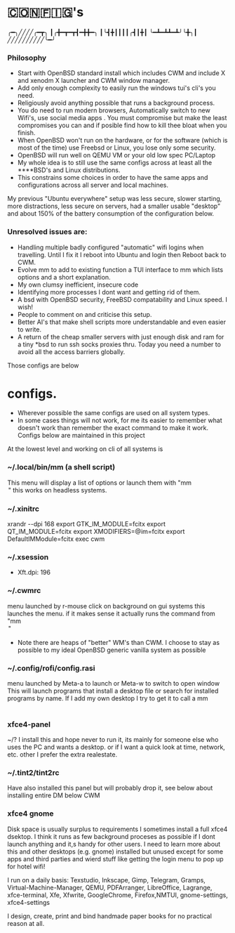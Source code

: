
# 🇨​​​​​🇴​🇳​​🇫​​​​​🇮​🇬​​​​'s

╭━╮╱╱╱╱╭━┳╮
┃╭╋━┳━┳┫━╋╋━╮
┃╰┫╋┃┃┃┃╭┫┃╋┃
╰━┻━┻┻━┻╯╰╋╮┃
╱╱╱╱╱╱╱╱╱╱╰━╯
### Philosophy 
- Start with OpenBSD standard install which includes CWM and include X and xenodm X launcher 
and CWM window manager. 
- Add only enough complexity to easily run the windows tui's cli's 
you need.
- Religiously avoid anything possible that runs a background process.
- You do need to run modern browsers, Automatically switch to new 
Wifi's, use social media apps . 
You must compromise but make the least compromises you can and if 
posible find how to kill thee bloat when you finish.
- When OpenBSD won't run on the hardware, or for the software (which 
is most of the time) use Freebsd or Linux, you lose only some security.
- OpenBSD will run well on QEMU VM or your old low spec PC/Laptop
- My whole idea is to still use the same configs across at least 
all the ****BSD's and Linux distributions.
- This constrains some choices in order to have the same apps and 
configurations across all server and local machines.

My previous "Ubuntu everywhere" setup was less secure, slower starting, 
more distractions, less secure on servers, had a smaller usable "desktop" and about 150% of 
the battery consumption of the configuration below.

### Unresolved issues are:
- Handling multiple badly configured "automatic" wifi logins when travelling.
  Until I fix it I reboot into Ubuntu and login then Reboot back to CWM.
- Evolve mm to add to existing function a TUI interface to mm which lists 
  options and a short explanation.
- My own clumsy inefficient, insecure code 
- Identifying more processes I dont want and getting rid of them.
- A bsd with OpenBSD security, FreeBSD compatability and Linux speed. I wish!
- People to comment on and criticise this setup.
- Better AI's that make shell scripts more understandable and even 
  easier to write.
- A return of the cheap smaller servers with just enough 
  disk and ram for a tiny *bsd to run ssh socks proxies thru. 
  Today you need a number to avoid all the access barriers globally. 

Those configs are below

# configs.
 - Wherever possible the same configs are used on all system types. 
 - In some cases things will not work, for me its easier to 
remember what doesn't work than remember the exact command to make it work.
Configs below are maintained in this project

At the lowest level and working on cli of all systems is 

### ~/.local/bin/mm (a shell script)
This menu will display a list of options or launch them with "mm <option>"
this works on headless systems.

### ~/.xinitrc
xrandr --dpi 168
export GTK_IM_MODULE=fcitx
export QT_IM_MODULE=fcitx
export XMODIFIERS=@im=fcitx
export DefaultIMModule=fcitx
exec cwm

### ~/.xsession
 - Xft.dpi: 196

### ~/.cwmrc
menu launched by r-mouse click on background
on gui systems this launches the menu. if it makes sense it actually 
runs the command from "mm <option>" 
 - Note there are heaps of "better" WM's than CWM. I choose to stay as 
 possible to my ideal OpenBSD generic vanilla system as possible

### ~/.config/rofi/config.rasi
menu launched by Meta-a to launch or Meta-w to switch to open window
This will launch programs that install a desktop file or search 
for installed programs by name.
If I add my own desktop I try to get it to call a mm <option>

### xfce4-panel
~/?
I install this and hope never to run it, its mainly for someone 
else who uses the PC and wants a desktop. or if I want a quick 
look at time, network, etc. other I prefer the extra realestate.

### ~/.tint2/tint2rc
Have also installed this panel but will probably drop it, see 
below about installing entire DM below CWM
 
### xfce4 gnome 
Disk space is usually surplus to requirements I sometimes install 
a full xfce4 dsektop. I think it runs as few  background proceses 
as possible if I dont launch anything and it,s handy for other users. 
I need to learn more about this and other desktops (e.g. gnome) 
installed but unused except for some apps and third parties and 
wierd stuff like getting the login menu to pop up for hotel wifi!

I run on a daily basis: 
Texstudio, Inkscape, Gimp, Telegram, Gramps, 
Virtual-Machine-Manager, QEMU, PDFArranger, LibreOffice, 
Lagrange, xfce-terminal, Xfe, Xfwrite, GoogleChrome,
Firefox,NMTUI, gnome-settings, xfce4-settings

I design, create, print and bind handmade paper books for no 
practical reason at all.



